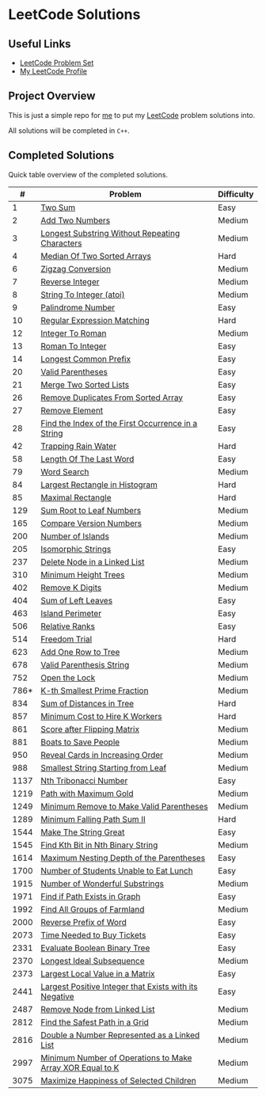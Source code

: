 # LeetCode Solutions

## Useful Links

- [LeetCode Problem Set](https://leetcode.com/problemset/)
- [My LeetCode Profile](https://leetcode.com/Jawdan)

## Project Overview

This is just a simple repo for [me](https://leetcode.com/Jawdan) to put my [LeetCode](https://leetcode.com/problemset/) problem solutions into.

All solutions will be completed in `C++`.

## Completed Solutions

Quick table overview of the completed solutions.

| #    | Problem                                                                                                                         | Difficulty |
| ---- | ------------------------------------------------------------------------------------------------------------------------------- | ---------- |
| 1    | [Two Sum](Solutions/0001.TwoSum.cpp)                                                                                            | Easy       |
| 2    | [Add Two Numbers](Solutions/0002.AddTwoNumbers.cpp)                                                                             | Medium     |
| 3    | [Longest Substring Without Repeating Characters](Solutions/0003.LongestSubstringWithoutRepeatingCharacters.cpp)                 | Medium     |
| 4    | [Median Of Two Sorted Arrays](Solutions/0004.MedianOfTwoSortedArrays.cpp)                                                       | Hard       |
| 6    | [Zigzag Conversion](Solutions/0006.ZigzagConversion.cpp)                                                                        | Medium     |
| 7    | [Reverse Integer](Solutions/0007.ReverseInteger.cpp)                                                                            | Medium     |
| 8    | [String To Integer (atoi)](Solutions/0008.StringToIntegerAtoi.cpp)                                                              | Medium     |
| 9    | [Palindrome Number](Solutions/0009.PalindromeNumber.cpp)                                                                        | Easy       |
| 10   | [Regular Expression Matching](Solutions/0010.RegularExpressionMatching.cpp)                                                     | Hard       |
| 12   | [Integer To Roman](Solutions/0012.IntegerToRoman.cpp)                                                                           | Medium     |
| 13   | [Roman To Integer](Solutions/0013.RomanToInteger.cpp)                                                                           | Easy       |
| 14   | [Longest Common Prefix](Solutions/0014.LongestCommonPrefix.cpp)                                                                 | Easy       |
| 20   | [Valid Parentheses](Solutions/0020.ValidParentheses.cpp)                                                                        | Easy       |
| 21   | [Merge Two Sorted Lists](Solutions/0021.MergeTwoSortedLists.cpp)                                                                | Easy       |
| 26   | [Remove Duplicates From Sorted Array](Solutions/0026.RemoveDuplicatesFromSortedArray.cpp)                                       | Easy       |
| 27   | [Remove Element](Solutions/0027.RemoveElement.cpp)                                                                              | Easy       |
| 28   | [Find the Index of the First Occurrence in a String](solutions/0028.FindTheIndexOfTheFirstOccurenceInAString.cpp)               | Easy       |
| 42   | [Trapping Rain Water](Solutions/0042.TrappingRainWater.cpp)                                                                     | Hard       |
| 58   | [Length Of The Last Word](Solutions/0058.LengthOfTheLastWord.cpp)                                                               | Easy       |
| 79   | [Word Search](Solutions/0079.WordSearch.cpp)                                                                                    | Medium     |
| 84   | [Largest Rectangle in Histogram](Solutions/0084.LargestRectangleInHistogram.cpp)                                                | Hard       |
| 85   | [Maximal Rectangle](Solutions/0085.MaximalRectangle.cpp)                                                                        | Hard       |
| 129  | [Sum Root to Leaf Numbers](Solutions/0129.SumRootToLeafNumbers.cpp)                                                             | Medium     |
| 165  | [Compare Version Numbers](Solutions/0165.CompareVersionNumbers.cpp)                                                             | Medium     |
| 200  | [Number of Islands](Solutions/0200.NumberOfIslands.cpp)                                                                         | Medium     |
| 205  | [Isomorphic Strings](Solutions/0205.IsomorphicStrings.cpp)                                                                      | Easy       |
| 237  | [Delete Node in a Linked List](Solutions/0237.DeleteNodeInALinkedList.cpp)                                                      | Medium     |
| 310  | [Minimum Height Trees](Solutions/0310.MinimumHeightTrees.cpp)                                                                   | Medium     |
| 402  | [Remove K Digits](Solutions/0402.RemoveKDigits.cpp)                                                                             | Medium     |
| 404  | [Sum of Left Leaves](Solutions/0404.SumOfLeftLeaves.cpp)                                                                        | Easy       |
| 463  | [Island Perimeter](Solutions/0463.IslandPerimeter.cpp)                                                                          | Easy       |
| 506  | [Relative Ranks](Solutions/0506.RelativeRanks.cpp)                                                                              | Easy       |
| 514  | [Freedom Trial](Solutions/0514.FreedomTrial.cpp)                                                                                | Hard       |
| 623  | [Add One Row to Tree](Solutions/0623.AddOneRowToTree.cpp)                                                                       | Medium     |
| 678  | [Valid Parenthesis String](Solutions/0678.ValidParenthesisString.cpp)                                                           | Medium     |
| 752  | [Open the Lock](Solutions/0752.OpenTheLock.cpp)                                                                                 | Medium     |
| 786* | [K-th Smallest Prime Fraction](Solutions/0786.KthSmallestPrimeFraction.cpp)                                                     | Medium     |
| 834  | [Sum of Distances in Tree](Solutions/0834.SumOfDistancesInTree.cpp)                                                             | Hard       |
| 857  | [Minimum Cost to Hire K Workers](solutions/0857.MinimumCostToHireKWorkers.cpp)                                                  | Hard       |
| 861  | [Score after Flipping Matrix](Solutions/0861.ScoreAfterFlippingMatrix.cpp)                                                      | Medium     |
| 881  | [Boats to Save People](Solutions/0881.BoatsToSavePeople.cpp)                                                                    | Medium     |
| 950  | [Reveal Cards in Increasing Order](Solutions/0950.RevealCardsInIncreasingOrder.cpp)                                             | Medium     |
| 988  | [Smallest String Starting from Leaf](Solutions/0988.SmallestStringStartingFromLeaf.cpp)                                         | Medium     |
| 1137 | [Nth Tribonacci Number](Solutions/1137.NthTribonacciNumber.cpp)                                                                 | Easy       |
| 1219 | [Path with Maximum Gold](Solutions/1219.PathWithMaximumGold.cpp)                                                                | Medium     |
| 1249 | [Minimum Remove to Make Valid Parentheses](Solutions/1249.MinimumRemoveToMakeValidParentheses.cpp)                              | Medium     |
| 1289 | [Minimum Falling Path Sum II](Solutions/1289.MinimumFallingPathSumII.cpp)                                                       | Hard       |
| 1544 | [Make The String Great](Solutions/1544.MakeTheStringGreat.cpp)                                                                  | Easy       |
| 1545 | [Find Kth Bit in Nth Binary String](Solutions/1545.FindKthBitInNthBinaryString.cpp)                                             | Medium     |
| 1614 | [Maximum Nesting Depth of the Parentheses](Solutions/1614.MaximumNestingDepthOfTheParentheses.cpp)                              | Easy       |
| 1700 | [Number of Students Unable to Eat Lunch](Solutions/1700.NumberOfStudentsUnableToEatLunch.cpp)                                   | Easy       |
| 1915 | [Number of Wonderful Substrings](Solutions/1915.NumberOfWonderfulSubstrings.cpp)                                                | Medium     |
| 1971 | [Find if Path Exists in Graph](Solutions/1971.FindIfPathExistsInGraph.cpp)                                                      | Easy       |
| 1992 | [Find All Groups of Farmland](Solutions/1992.FindAllGroupsOfFarmland.cpp)                                                       | Medium     |
| 2000 | [Reverse Prefix of Word](Solutions/2000.ReversePrefixOfWord.cpp)                                                                | Easy       |
| 2073 | [Time Needed to Buy Tickets](Solutions/2073.TimeNeededToBuyTickets.cpp)                                                         | Easy       |
| 2331 | [Evaluate Boolean Binary Tree](Solutions/2331.EvaluateBooleanBinaryTree.cpp)                                                    | Easy       |
| 2370 | [Longest Ideal Subsequence](Solutions/2370.LongestIdealSubsequence.cpp)                                                         | Medium     |
| 2373 | [Largest Local Value in a Matrix](Solutions/2373.LargestLocalValueInAMatrix.cpp)                                                | Easy       |
| 2441 | [Largest Positive Integer that Exists with its Negative](Solutions/2441.LargestPositiveIntegerThatExistsWithItsNegative.cpp)    | Easy       |
| 2487 | [Remove Node from Linked List](Solutions/2487.RemoveNodesFromLinkedList.cpp)                                                    | Medium     |
| 2812 | [Find the Safest Path in a Grid](Solutions/2812.FindTheSafestPathInAGrid.cpp)                                                   | Medium     |
| 2816 | [Double a Number Represented as a Linked List](Solutions/2816.DoubleANumberRepresentedAsALinkedList.cpp)                        | Medium     |
| 2997 | [Minimum Number of Operations to Make Array XOR Equal to K](Solutions/2997.MinimumNumberOfOperationsToMakeArrayXOREqualToK.cpp) | Medium     |
| 3075 | [Maximize Happiness of Selected Children](Solutions/3075.MaximizeHappinessOfSelectedChildren.cpp)                               | Medium     |